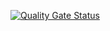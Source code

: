 [![Quality Gate Status](https://sonarcloud.io/api/project_badges/measure?project=Tech-Challenge-7SOAT_payments&metric=alert_status)](https://sonarcloud.io/summary/new_code?id=Tech-Challenge-7SOAT_payments)

